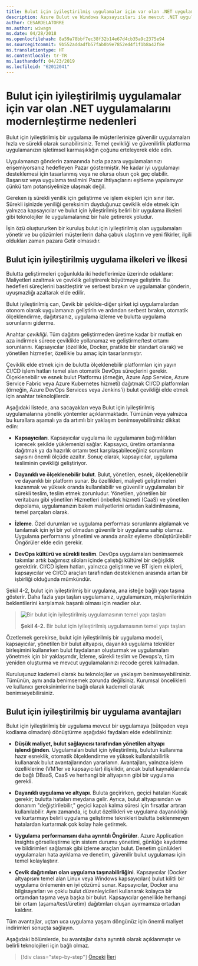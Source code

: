 ```yaml
---
title: Bulut için iyileştirilmiş uygulamalar için var olan .NET uygulamalarını modernleştirme nedenleri
description: Azure Bulut ve Windows kapsayıcıları ile mevcut .NET uygulamalarını modernleştirme | Bulut için iyileştirilmiş uygulamalar için var olan .NET uygulamalarını modernleştirme nedenleri
author: CESARDELATORRE
ms.author: wiwagn
ms.date: 04/28/2018
ms.openlocfilehash: 8a59a78bbf7ec38f32b14e67d4cb35a9c2375e94
ms.sourcegitcommit: 9b552addadfb57fab0b9e7852ed4f1f1b8a42f8e
ms.translationtype: HT
ms.contentlocale: tr-TR
ms.lasthandoff: 04/23/2019
ms.locfileid: "62012041"
---
```

# <a name="reasons-to-modernize-existing-net-apps-to-cloud-optimized-applications"></a>Bulut için iyileştirilmiş uygulamalar için var olan .NET uygulamalarını modernleştirme nedenleri

Bulut için iyileştirilmiş bir uygulama ile müşterilerinize güvenilir uygulamaları hızla ve sürekli olarak sunabilirsiniz. Temel çevikliği ve güvenilirlik platforma uygulamanızın işletimsel karmaşıklığın çoğunu erteleyerek elde edin.

Uygulamanızı gönderin zamanında hızla pazara uygulamalarınızı erişemiyorsanız hedefleyen Pazar göstermiştir. Ne kadar iyi uygulamayı desteklemesi için tasarlanmış veya ne olursa olsun çok geç olabilir. Başarısız veya uygulama teslimini Pazar ihtiyaçlarını eşitleme yapılamıyor çünkü tam potansiyelinize ulaşmak değil.

Gereken iş sürekli yenilik için geliştirme ve işlem ekipleri için sınır iter. Sürekli işinizde yeniliği gereksinim duyduğunuz çeviklik elde etmek için yalnızca kapsayıcılar ve bulut için iyileştirilmiş belirli bir uygulama ilkeleri gibi teknolojiler ile uygulamalarınız bir hale getirerek yoludur.

İşin özü oluştururken bir kuruluş bulut için iyileştirilmiş olan uygulamaları yönetir ve bu çözümleri müşterilerin daha çabuk ulaştırın ve yeni fikirler, ilgili oldukları zaman pazara Getir olmasıdır.

## <a name="cloud-optimized-application-principles-and-tenets"></a>Bulut için iyileştirilmiş uygulama ilkeleri ve İlkesi 

Bulutta geliştirmeleri çoğunlukla iki hedeflerimize üzerinde odaklanır: Maliyetleri azaltmak ve çeviklik geliştirerek büyütmeye geliştirin. Bu hedefleri süreçlerini basitleştirir ve serbest bırakın ve uygulamalar gönderin, uyuşmazlığı azaltarak elde edilir.

Bulut iyileştirilmiş can, Çevik bir şekilde-diğer şirket içi uygulamalardan otonom olarak uygulamanızı geliştirin ve ardından serbest bırakın, otomatik ölçeklendirme, dağıtırsanız, uygulama izleme ve bulutta uygulama sorunlarını giderme.

Anahtar *çevikliği*. Tüm dağıtım geliştirmeden üretime kadar bir mutlak en aza indirmek sürece çeviklikle yollanamaz ve geliştirme/test ortamı sorunlarını. Kapsayıcılar (özellikle, Docker, pratikte bir standart olarak) ve yönetilen hizmetler, özellikle bu amaç için tasarlanmıştır.

Çeviklik elde etmek için de bulutta ölçeklenebilir platformları için yayın CI/CD işlem hatları temel alan otomatik DevOps süreçlerini gerekir. Ölçeklenebilir ve esnek bulut Platformu (örneğin, Azure App Service, Azure Service Fabric veya Azure Kubernetes hizmeti) dağıtmak CI/CD platformları (örneğin, Azure DevOps Services veya Jenkins'i) bulut çevikliği elde etmek için anahtar teknolojilerdir.

Aşağıdaki listede, ana sacayakları veya Bulut için iyileştirilmiş uygulamalarına yönelik yöntemler açıklanmaktadır. Tümünün veya yalnızca bu kurallara aşamalı ya da artımlı bir yaklaşım benimseyebilirsiniz dikkat edin:

- **Kapsayıcıları**. Kapsayıcılar uygulama ile uygulamanın bağımlılıkları içerecek şekilde yüklemenizi sağlar. Kapsayıcı, üretim ortamlarına dağıtmak ya da hazırlık ortamı test karşılaşabileceğiniz sorunların sayısını önemli ölçüde azaltır. Sonuç olarak, kapsayıcılar, uygulama tesliminin çevikliği geliştiriyor.

- **Dayanıklı ve ölçeklenebilir bulut**. Bulut, yönetilen, esnek, ölçeklenebilir ve dayanıklı bir platform sunar. Bu özellikleri, maliyeti geliştirmeleri kazanmak ve yüksek oranda kullanılabilir ve güvenilir uygulamaları bir sürekli teslim, teslim etmek zorunludur. Yönetilen, yönetilen bir veritabanı gibi yönetilen Hizmetleri önbellek hizmeti (CaaS) ve yönetilen depolama, uygulamanızın bakım maliyetlerini ortadan kaldırılmasına, temel parçaları olarak.

- **İzleme**. Özel durumları ve uygulama performası sorunlarını algılamak ve tanılamak için iyi bir yol olmadan güvenilir bir uygulama sahip olamaz. Uygulama performansı yönetimi ve anında analiz eyleme dönüştürülebilir Öngörüler elde edin gerekir.

- **DevOps kültürü ve sürekli teslim**. DevOps uygulamaları benimsemek takımlar artık bağımsız siloları içinde çalıştığı kültürel bir değişiklik gerektirir. CI/CD işlem hatları, yalnızca geliştirme ve BT işlem ekipleri, kapsayıcılar ve CI/CD araçları tarafından desteklenen arasında artan bir işbirliği olduğunda mümkündür.

Şekil 4-2, bulut için iyileştirilmiş bir uygulama, ana isteğe bağlı yapı taşına gösterir. Daha fazla yapı taşları uygulamanız, uygulamanızın, müşterilerinizin beklentilerini karşılamak başarılı olması için readier olur.

> ![Bir bulut için iyileştirilmiş uygulamasının temel yapı taşları](./media/image2.png)
>
> **Şekil 4-2.** Bir bulut için iyileştirilmiş uygulamasının temel yapı taşları

Özetlemek gerekirse, bulut için iyileştirilmiş bir uygulama modeli, kapsayıcılar, yönetilen bir bulut altyapısı, dayanıklı uygulama teknikler birleşimini kullanırken bulut faydalanan oluşturmak ve uygulamaları yönetmek için bir yaklaşımdır, İzleme, sürekli teslim ve Devops'a, tüm yeniden oluşturma ve mevcut uygulamalarınızı recode gerek kalmadan.

Kuruluşunuz kademeli olarak bu teknolojiler ve yaklaşım benimseyebilirsiniz. Tümünün, aynı anda benimsemek zorunda değilsiniz. Kurumsal öncelikleri ve kullanıcı gereksinimlerine bağlı olarak kademeli olarak benimseyebilirsiniz.

## <a name="benefits-of-a-cloud-optimized-application"></a>Bulut için iyileştirilmiş bir uygulama avantajları

Bulut için iyileştirilmiş bir uygulama mevcut bir uygulamaya (bütçeden veya kodlama olmadan) dönüştürme aşağıdaki faydaları elde edebilirsiniz:

- **Düşük maliyet, bulut sağlayıcısı tarafından yönetilen altyapı işlendiğinden**. Uygulamaları bulut için iyileştirilmiş, bulutun kullanıma hazır esneklik, otomatik ölçeklendirme ve yüksek kullanılabilirlik kullanarak bulut avantajlarından yararlanın. Avantajları, yalnızca işlem özelliklerine (VM'ler ve kapsayıcılar) ilişkilidir, ancak bulut kaynaklarında de bağlı DBaaS, CaaS ve herhangi bir altyapının gibi bir uygulama gerekli.

- **Dayanıklı uygulama ve altyapı**. Buluta geçirirken, geçici hataları Kucak gerekir; bulutta hataları meydana gelir. Ayrıca, bulut altyapısından ve donanım "değiştirilebilir," geçici kapalı kalma süresi için fırsatlar artıran kullanılabilir. Aynı zamanda, iç bulut özellikleri ve uygulama dayanıklılığı ve kurtarmayı belirli uygulama geliştirme teknikleri bulutta beklenmeyen hatalardan kurtarmak çok kolay hale getirmek.

- **Uygulama performansını daha ayrıntılı Öngörüler**. Azure Application Insights görselleştirme için sistem durumu yönetimi, günlüğe kaydetme ve bildirimleri sağlamak gibi izleme araçları bulut. Denetim günlükleri uygulamaları hata ayıklama ve denetim, güvenilir bulut uygulaması için temel kolaylaştırır.

- **Çevik dağıtımları olan uygulama taşınabilirliğini**. Kapsayıcılar (Docker altyapısını temel alan Linux veya Windows kapsayıcıları) bulut kilitli bir uygulama önlemenin en iyi çözümü sunar. Kapsayıcılar, Docker ana bilgisayarları ve çoklu bulut düzenleyicileri kullanarak kolayca bir ortamdan taşıma veya başka bir bulut. Kapsayıcılar genellikle herhangi bir ortam (aşama/test/üretim) dağıtımları oluşan ayırmamıza ortadan kaldırır.

Tüm avantajlar, uçtan uca uygulama yaşam döngünüz için önemli maliyet indirimleri sonuçta sağlayın.

Aşağıdaki bölümlerde, bu avantajlar daha ayrıntılı olarak açıklanmıştır ve belirli teknolojileri için bağlı olmaz.

>[!div class="step-by-step"]
>[Önceki](index.md)
>[İleri](microsoft-technologies-in-cloud-optimized-applications.md)